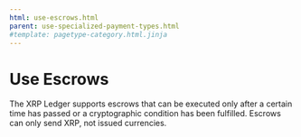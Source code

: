 ```yaml
---
html: use-escrows.html
parent: use-specialized-payment-types.html
#template: pagetype-category.html.jinja
---
```

# Use Escrows

The XRP Ledger supports escrows that can be executed only after a certain time has passed or a cryptographic condition has been fulfilled. Escrows can only send XRP, not issued currencies.
